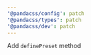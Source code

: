 ```yaml
---
'@pandacss/config': patch
'@pandacss/types': patch
'@pandacss/dev': patch
---
```


Add `definePreset` method
